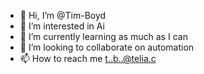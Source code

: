 - 👋 Hi, I’m @Tim-Boyd
- 👀 I’m interested in Ai 
- 🌱 I’m currently learning as much as I can
- 💞️ I’m looking to collaborate on automation 
- 📫 How to reach me t..b..@telia.c

<!---
Tim-Boyd/Tim-Boyd is a ✨ special ✨ repository because its `README.md` (this file) appears on your GitHub profile.
You can click the Preview link to take a look at your changes.
--->
